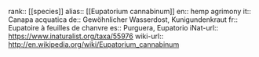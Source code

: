 

rank:: [[species]]
alias:: [[Eupatorium cannabinum]]
en:: hemp agrimony
it:: Canapa acquatica
de:: Gewöhnlicher Wasserdost, Kunigundenkraut
fr:: Eupatoire à feuilles de chanvre
es:: Purguera, Eupatorio
iNat-url:: https://www.inaturalist.org/taxa/55976
wiki-url:: http://en.wikipedia.org/wiki/Eupatorium_cannabinum